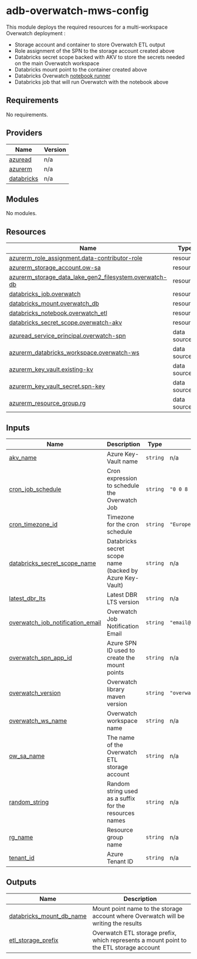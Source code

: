 # adb-overwatch-mws-config

This module deploys the required resources for a multi-workspace Overwatch deployment :
- Storage account and container to store Overwatch ETL output
- Role assignment of the SPN to the storage account created above
- Databricks secret scope backed with AKV to store the secrets needed on the main Overwatch workspace
- Databricks mount point to the container created above
- Databricks Overwatch [notebook runner](./notebooks/overwatch-runner.scala)
- Databricks job that will run Overwatch with the notebook above

<!-- BEGIN_TF_DOCS -->
## Requirements

No requirements.

## Providers

| Name                                                                   | Version |
|------------------------------------------------------------------------|---------|
| <a name="provider_azuread"></a> [azuread](#provider\_azuread)          | n/a     |
| <a name="provider_azurerm"></a> [azurerm](#provider\_azurerm)          | n/a     |
| <a name="provider_databricks"></a> [databricks](#provider\_databricks) | n/a     |

## Modules

No modules.

## Resources

| Name                                                                                                                                                                        | Type        |
|-----------------------------------------------------------------------------------------------------------------------------------------------------------------------------|-------------|
| [azurerm_role_assignment.data-contributor-role](https://registry.terraform.io/providers/hashicorp/azurerm/latest/docs/resources/role_assignment)                            | resource    |
| [azurerm_storage_account.ow-sa](https://registry.terraform.io/providers/hashicorp/azurerm/latest/docs/resources/storage_account)                                            | resource    |
| [azurerm_storage_data_lake_gen2_filesystem.overwatch-db](https://registry.terraform.io/providers/hashicorp/azurerm/latest/docs/resources/storage_data_lake_gen2_filesystem) | resource    |
| [databricks_job.overwatch](https://registry.terraform.io/providers/databricks/databricks/latest/docs/resources/job)                                                         | resource    |
| [databricks_mount.overwatch_db](https://registry.terraform.io/providers/databricks/databricks/latest/docs/resources/mount)                                                  | resource    |
| [databricks_notebook.overwatch_etl](https://registry.terraform.io/providers/databricks/databricks/latest/docs/resources/notebook)                                           | resource    |
| [databricks_secret_scope.overwatch-akv](https://registry.terraform.io/providers/databricks/databricks/latest/docs/resources/secret_scope)                                   | resource    |
| [azuread_service_principal.overwatch-spn](https://registry.terraform.io/providers/hashicorp/azuread/latest/docs/data-sources/service_principal)                             | data source |
| [azurerm_databricks_workspace.overwatch-ws](https://registry.terraform.io/providers/hashicorp/azurerm/latest/docs/data-sources/databricks_workspace)                        | data source |
| [azurerm_key_vault.existing-kv](https://registry.terraform.io/providers/hashicorp/azurerm/latest/docs/data-sources/key_vault)                                               | data source |
| [azurerm_key_vault_secret.spn-key](https://registry.terraform.io/providers/hashicorp/azurerm/latest/docs/data-sources/key_vault_secret)                                     | data source |
| [azurerm_resource_group.rg](https://registry.terraform.io/providers/hashicorp/azurerm/latest/docs/data-sources/resource_group)                                              | data source |

## Inputs

| Name                                                                                                                                     | Description                                              | Type     | Default                    | Required |
|------------------------------------------------------------------------------------------------------------------------------------------|----------------------------------------------------------|----------|----------------------------|:--------:|
| <a name="input_akv_name"></a> [akv\_name](#input\_akv\_name)                                                                             | Azure Key-Vault name                                     | `string` | n/a                        |   yes    |
| <a name="input_cron_job_schedule"></a> [cron\_job\_schedule](#input\_cron\_job\_schedule)                                                | Cron expression to schedule the Overwatch Job            | `string` | `"0 0 8 * * ?"`            |    no    |
| <a name="input_cron_timezone_id"></a> [cron\_timezone\_id](#input\_cron\_timezone\_id)                                                   | Timezone for the cron schedule                           | `string` | `"Europe/Brussels"`        |    no    |
| <a name="input_databricks_secret_scope_name"></a> [databricks\_secret\_scope\_name](#input\_databricks\_secret\_scope\_name)             | Databricks secret scope name (backed by Azure Key-Vault) | `string` | n/a                        |   yes    |
| <a name="input_latest_dbr_lts"></a> [latest\_dbr\_lts](#input\_latest\_dbr\_lts)                                                         | Latest DBR LTS version                                   | `string` | n/a                        |   yes    |
| <a name="input_overwatch_job_notification_email"></a> [overwatch\_job\_notification\_email](#input\_overwatch\_job\_notification\_email) | Overwatch Job Notification Email                         | `string` | `"email@example.com"`      |    no    |
| <a name="input_overwatch_spn_app_id"></a> [overwatch\_spn\_app\_id](#input\_overwatch\_spn\_app\_id)                                     | Azure SPN ID used to create the mount points             | `string` | n/a                        |   yes    |
| <a name="input_overwatch_version"></a> [overwatch\_version](#input\_overwatch\_version)                                                  | Overwatch library maven version                          | `string` | `"overwatch_2.12:0.7.1.0"` |    no    |
| <a name="input_overwatch_ws_name"></a> [overwatch\_ws\_name](#input\_overwatch\_ws\_name)                                                | Overwatch workspace name                                 | `string` | n/a                        |   yes    |
| <a name="input_ow_sa_name"></a> [ow\_sa\_name](#input\_ow\_sa\_name)                                                                     | The name of the Overwatch ETL storage account            | `string` | n/a                        |   yes    |
| <a name="input_random_string"></a> [random\_string](#input\_random\_string)                                                              | Random string used as a suffix for the resources names   | `string` | n/a                        |   yes    |
| <a name="input_rg_name"></a> [rg\_name](#input\_rg\_name)                                                                                | Resource group name                                      | `string` | n/a                        |   yes    |
| <a name="input_tenant_id"></a> [tenant\_id](#input\_tenant\_id)                                                                          | Azure Tenant ID                                          | `string` | n/a                        |   yes    |

## Outputs

| Name                                                                                                               | Description                                                                             |
|--------------------------------------------------------------------------------------------------------------------|-----------------------------------------------------------------------------------------|
| <a name="output_databricks_mount_db_name"></a> [databricks\_mount\_db\_name](#output\_databricks\_mount\_db\_name) | Mount point name to the storage account where Overwatch will be writing the results     |
| <a name="output_etl_storage_prefix"></a> [etl\_storage\_prefix](#output\_etl\_storage\_prefix)                     | Overwatch ETL storage prefix, which represents a mount point to the ETL storage account |
<!-- END_TF_DOCS -->